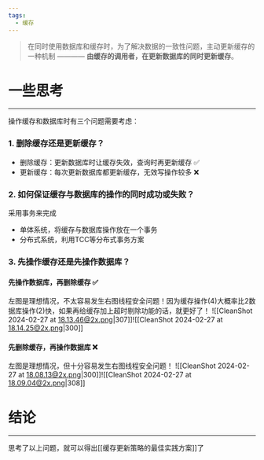 ```yaml
---
tags:
  - 缓存
---
```

>在同时使用数据库和缓存时，为了解决数据的一致性问题，主动更新缓存的一种机制 ———— **由缓存的调用者，在更新数据库的同时更新缓存**。

# 一些思考
---
操作缓存和数据库时有三个问题需要考虑：

### 1. 删除缓存还是更新缓存？
- 删除缓存：更新数据库时让缓存失效，查询时再更新缓存 ✅
- 更新缓存：每次更新数据库都更新缓存，无效写操作较多 ❌

### 2. 如何保证缓存与数据库的操作的同时成功或失败？ 
采用事务来完成
- 单体系统，将缓存与数据库操作放在一个事务
- 分布式系统，利用TCC等分布式事务方案

### 3. 先操作缓存还是先操作数据库？
#### 先操作数据库，再删除缓存 ✅
左图是理想情况，不太容易发生右图线程安全问题！因为缓存操作(4)大概率比2数据库操作(2)快，如果再给缓存加上超时剔除功能的话，就更好了！
![[CleanShot 2024-02-27 at 18.13.46@2x.png|307]]![[CleanShot 2024-02-27 at 18.14.25@2x.png|300]]

#### 先删除缓存，再操作数据库  ❌
左图是理想情况，但十分容易发生右图线程安全问题！
![[CleanShot 2024-02-27 at 18.08.13@2x.png|300]]![[CleanShot 2024-02-27 at 18.09.04@2x.png|308]]

# 结论
---
思考了以上问题，就可以得出[[缓存更新策略的最佳实践方案]]了

